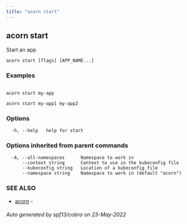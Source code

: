 ```yaml
---
title: "acorn start"
---
```

## acorn start

Start an app

```
acorn start [flags] [APP_NAME...]
```

### Examples

```

acorn start my-app

acorn start my-app1 my-app2
```

### Options

```
  -h, --help   help for start
```

### Options inherited from parent commands

```
  -A, --all-namespaces      Namespace to work in
      --context string      Context to use in the kubeconfig file
      --kubeconfig string   Location of a kubeconfig file
      --namespace string    Namespace to work in (default "acorn")
```

### SEE ALSO

* [acorn](acorn.md)	 - 

###### Auto generated by spf13/cobra on 23-May-2022
